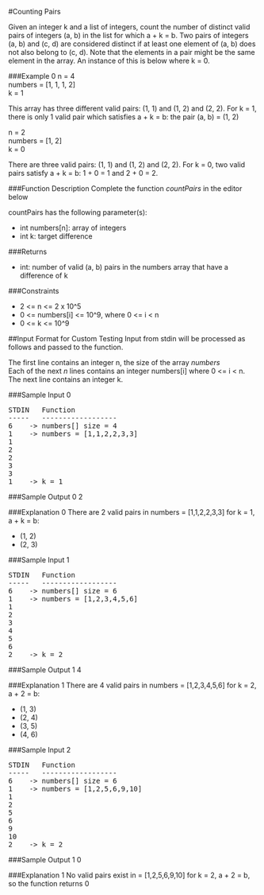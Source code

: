 #Counting Pairs

Given an integer k and a list of integers, count the number of distinct valid pairs of integers (a, b) in the list
for which a + k = b. Two pairs of integers (a, b) and (c, d) are considered distinct if at least one element of (a, b)
does not also belong to (c, d). Note that the elements in a pair might be the same element in the array. An instance
of this is below where k = 0.

###Example 0
n = 4  
numbers = [1, 1, 1, 2]  
k = 1

This array has three different valid pairs: (1, 1) and (1, 2) and (2, 2). For k = 1, there is only 1 valid pair
which satisfies a + k = b: the pair (a, b) = (1, 2)

n = 2  
numbers = [1, 2]  
k = 0

There are three valid pairs: (1, 1) and (1, 2) and (2, 2). For k = 0, two valid pairs satisfy a + k = b: 1 + 0 = 1
and 2 + 0 = 2.

###Function Description
Complete the function *countPairs* in the editor below

countPairs has the following parameter(s):
* int numbers[n]: array of integers
* int k: target difference

###Returns
* int: number of valid (a, b) pairs in the numbers array that have a difference of k

###Constraints
* 2 <= n <= 2 x 10^5
* 0 <= numbers[i] <= 10^9, where 0 <= i < n
* 0 <= k <= 10^9

##Input Format for Custom Testing
Input from stdin will be processed as follows and passed to the function.

The first line contains an integer n, the size of the array *numbers*  
Each of the next *n* lines contains an integer numbers[i] where 0 <= i < n.  
The next line contains an integer k.

###Sample Input 0
<pre>
STDIN   Function
-----   ------------------
6    -> numbers[] size = 4
1    -> numbers = [1,1,2,2,3,3]
1
2
2
3
3
1    -> k = 1
</pre>

###Sample Output 0
2

###Explanation 0
There are 2 valid pairs in numbers = [1,1,2,2,3,3] for k = 1, a + k = b:
* (1, 2)
* (2, 3)

###Sample Input 1
<pre>
STDIN   Function
-----   ------------------
6    -> numbers[] size = 6
1    -> numbers = [1,2,3,4,5,6]
1
2
3
4
5
6
2    -> k = 2
</pre>

###Sample Output 1
4

###Explanation 1
There are 4 valid pairs in numbers = [1,2,3,4,5,6] for k = 2, a + 2 = b:
* (1, 3)
* (2, 4)
* (3, 5)
* (4, 6)

###Sample Input 2
<pre>
STDIN   Function
-----   ------------------
6    -> numbers[] size = 6
1    -> numbers = [1,2,5,6,9,10]
1
2
5
6
9
10
2    -> k = 2
</pre>

###Sample Output 1
0

###Explanation 1
No valid pairs exist in = [1,2,5,6,9,10] for k = 2, a + 2 = b, so the function returns 0
